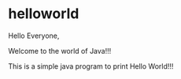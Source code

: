 # helloworld

Hello Everyone,

Welcome to the world of Java!!!

This is a simple java program to print Hello World!!!